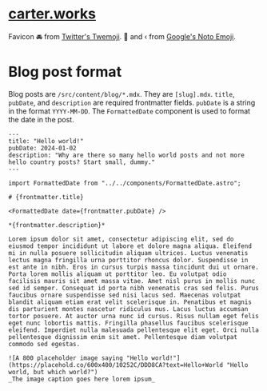 # [carter.works](carter.works)

Favicon 🚘 from [Twitter's Twemoji](https://twemoji.twitter.com/).
👋 and ‹ from [Google's Noto Emoji](https://fonts.google.com/noto/specimen/Noto+Emoji).

# Blog post format

Blog posts are `/src/content/blog/*.mdx`. They are `[slug].mdx`. `title`, `pubDate`, and `description` are required frontmatter fields. `pubDate` is a string in the format `YYYY-MM-DD`. The `FormattedDate` component is used to format the date in the post.


```mdx
---
title: "Hello world!"
pubDate: 2024-01-02
description: "Why are there so many hello world posts and not more hello country posts? Start small, dummy."
---

import FormattedDate from "../../components/FormattedDate.astro";

# {frontmatter.title}

<FormattedDate date={frontmatter.pubDate} />

*{frontmatter.description}*

Lorem ipsum dolor sit amet, consectetur adipiscing elit, sed do eiusmod tempor incididunt ut labore et dolore magna aliqua. Eleifend mi in nulla posuere sollicitudin aliquam ultrices. Luctus venenatis lectus magna fringilla urna porttitor rhoncus dolor. Suspendisse in est ante in nibh. Eros in cursus turpis massa tincidunt dui ut ornare. Porta lorem mollis aliquam ut porttitor leo. Eu volutpat odio facilisis mauris sit amet massa vitae. Amet nisl purus in mollis nunc sed id semper. Consequat id porta nibh venenatis cras sed felis. Purus faucibus ornare suspendisse sed nisi lacus sed. Maecenas volutpat blandit aliquam etiam erat velit scelerisque in. Penatibus et magnis dis parturient montes nascetur ridiculus mus. Lacus luctus accumsan tortor posuere. At auctor urna nunc id cursus. Risus nullam eget felis eget nunc lobortis mattis. Fringilla phasellus faucibus scelerisque eleifend. Imperdiet nulla malesuada pellentesque elit eget. Orci nulla pellentesque dignissim enim sit amet. Pellentesque diam volutpat commodo sed egestas.

![A 800 placeholder image saying "Hello world!"](https://placehold.co/600x400/10252C/DDD8CA?text=Hello+World "Hello world, but which world?")
_The image caption goes here lorem ipsum_

```

